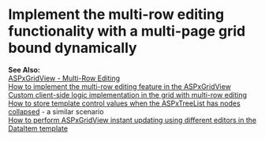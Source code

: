 # Implement the multi-row editing functionality with a multi-page grid bound dynamically


<p><strong>See Also:</strong><br />
<a href="https://www.devexpress.com/Support/Center/p/E158">ASPxGridView - Multi-Row Editing</a><br />
<a href="https://www.devexpress.com/Support/Center/p/E324">How to implement the multi-row editing feature in the ASPxGridView</a><br />
<a href="https://www.devexpress.com/Support/Center/p/E1468">Custom client-side logic implementation in the grid with multi-row editing</a><br />
<a href="https://www.devexpress.com/Support/Center/p/E2008">How to store template control values when the ASPxTreeList has nodes collapsed</a> - a similar scenario<br />
<a href="https://www.devexpress.com/Support/Center/p/E2333">How to perform ASPxGridView instant updating using different editors in the DataItem template</a></p>

<br/>


